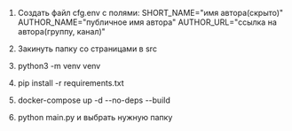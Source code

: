 1. Создать файл cfg.env с полями:
    SHORT_NAME="имя автора(скрыто)"
    AUTHOR_NAME="публичное имя автора"
    AUTHOR_URL="ссылка на автора(группу, канал)"

2. Закинуть папку со страницами в src
3. python3 -m venv venv
4. pip install -r requirements.txt
5. docker-compose up -d --no-deps --build
6. python main.py и выбрать нужную папку
